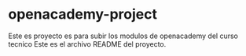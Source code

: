 # openacademy-project

Este es proyecto es para subir los modulos de openacademy del curso tecnico
Este es el archivo README del proyecto.
